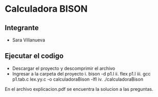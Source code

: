 # Calculadora BISON

## Integrante

* Sara Villanueva


## Ejecutar el codigo

* Descargar el proyecto y descomprimir el archivo
* Ingresar a la carpeta del proyecto
    i. bison -d p1.l
    ii. flex p1.l
    iii. gcc p1.tab.c lex.yy.c -o calculadoraBison -lfl
    iv. ./calculadoraBison


En el archivo explicacion.pdf se encuentra la solucion a las preguntas.
